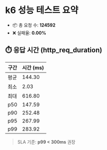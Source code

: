 # k6 성능 테스트 요약

- 📦 총 요청 수: **124592**
- ❌ 실패율: **0.00%**

## ⏱️ 응답 시간 (http_req_duration)

| 구간 | 시간 (ms) |
|------|--------|
| 평균 | 144.30 |
| 최소 | 2.03 |
| 최대 | 616.80 |
| p50  | 147.59 |
| p90  | 252.48 |
| p95  | 267.99 |
| p99  | 283.92 |

> SLA 기준: **p99 < 300ms** 권장
